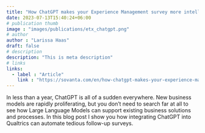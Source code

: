 ```yaml
---
title: "How ChatGPT makes your Experience Management survey more intelligent"
date: 2023-07-13T15:40:24+06:00
# publication thumb
image : "images/publications/etx_chatgpt.png"
# author
author : "Larissa Haas"
draft: false
# description
description: "This is meta description"
# links
links:
  - label : "Article"
    link : "https://sovanta.com/en/how-chatgpt-makes-your-experience-management-survey-more-intelligent/"
---
```


In less than a year, ChatGPT is all of a sudden everywhere. New business models are rapidly proliferating, but you don’t need to search far at all to see how Large Language Models can support existing business solutions and processes. In this blog post I show you how integrating ChatGPT into Qualtrics can automate tedious follow-up surveys.